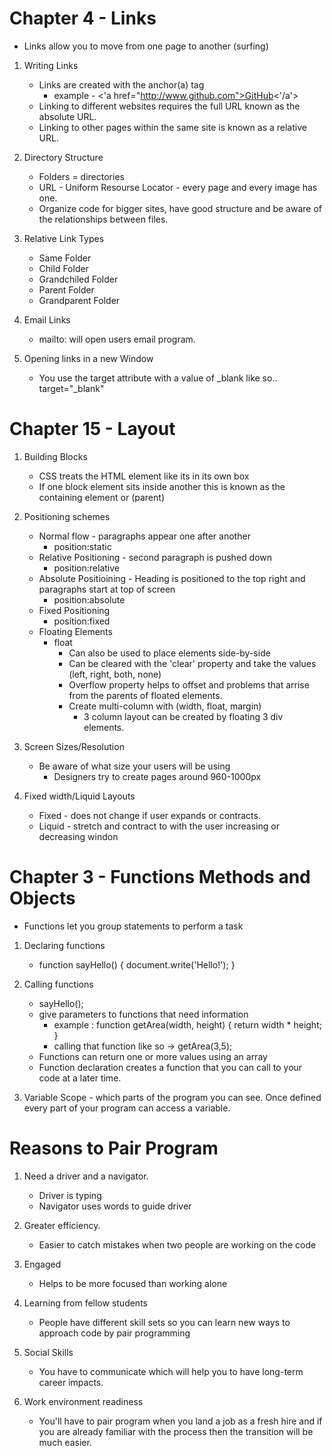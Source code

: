 # Chapter 4 - Links
 * Links allow you to move from one page to another (surfing)

1. Writing Links
    * Links are created with the anchor(a) tag
        * example - <'a href="http://www.github.com">GitHub<'/a'>
    * Linking to different websites requires the full URL known as the absolute URL.
    * Linking to other pages within the same site is known as a relative URL.

1. Directory Structure
    * Folders = directories
    * URL - Uniform Resourse Locator - every page and every image has one.
    * Organize code for bigger sites, have good structure and be aware of the relationships between files. 

1. Relative Link Types
    * Same Folder
    * Child Folder
    * Grandchiled Folder
    * Parent Folder
    * Grandparent Folder

1. Email Links
    * mailto: will open users email program.

1. Opening links in a new Window
    * You use the target attribute with a value of _blank like so.. target="_blank"

# Chapter 15 - Layout

1. Building Blocks
    * CSS treats the HTML element like its in its own box
    * If one block element sits inside another this is known as the containing element or (parent)

1. Positioning schemes
    * Normal flow - paragraphs appear one after another
        * position:static
    * Relative Positioning - second paragraph is pushed down
        * position:relative
    * Absolute Positioining - Heading is positioned to the top right and 
    paragraphs start at top of screen
        * position:absolute
    * Fixed Positioning 
        * position:fixed
    * Floating Elements
        * float
            * Can also be used to place elements side-by-side
            * Can be cleared with the 'clear' property and take the values (left, right, both, none)
            * Overflow property helps to offset and problems that arrise from the parents of floated elements.
            * Create multi-column with (width, float, margin)
                * 3 column layout can be created by floating 3 div elements.

1. Screen Sizes/Resolution
    * Be aware of what size your users will be using
        * Designers try to create pages around 960-1000px

1. Fixed width/Liquid Layouts
    * Fixed - does not change if user expands or contracts.
    * Liquid - stretch and contract to with the user increasing or decreasing windon

# Chapter 3 - Functions Methods and Objects
* Functions let you group statements to perform a task

1. Declaring functions
    * function sayHello() {
        document.write('Hello!');
    }

1. Calling functions
    * sayHello();
    * give parameters to functions that need information
        * example : function getArea(width, height) {
            return width * height;
        }
        * calling that function like so -> getArea(3,5);
    * Functions can return one or more values using an array
    * Function declaration creates a function that you can call to your code at a later time.

1. Variable Scope - which parts of the program you can see. Once defined every part of your program can access a variable. 

# Reasons to Pair Program

1. Need a driver and a navigator.
    * Driver is typing
    * Navigator uses words to guide driver

1. Greater efficiency.
    * Easier to catch mistakes when two people are working on the code

1. Engaged
    * Helps to be more focused than working alone

1. Learning from fellow students
    * People have different skill sets so you can learn new ways to approach code by pair programming

1. Social Skills
    * You have to communicate which will help you to have long-term career impacts.

1. Work environment readiness
    * You'll have to pair program when you land a job as a fresh hire and if you are already familiar with the process then the transition will be much easier. 
    